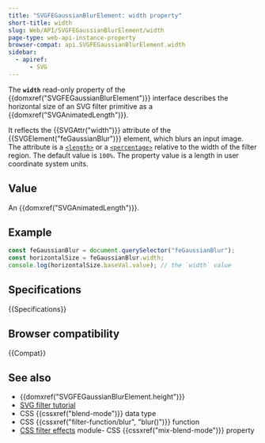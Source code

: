```yaml
---
title: "SVGFEGaussianBlurElement: width property"
short-title: width
slug: Web/API/SVGFEGaussianBlurElement/width
page-type: web-api-instance-property
browser-compat: api.SVGFEGaussianBlurElement.width
sidebar:
  - apiref:
      - SVG
---
```


The **`width`** read-only property of the {{domxref("SVGFEGaussianBlurElement")}} interface describes the horizontal size of an SVG filter primitive as a {{domxref("SVGAnimatedLength")}}.

It reflects the {{SVGAttr("width")}} attribute of the {{SVGElement("feGaussianBlur")}} element, which blurs an input image. The attribute is a [`<length>`](/en-US/docs/Web/SVG/Guides/Content_type#length) or a [`<percentage>`](/en-US/docs/Web/SVG/Guides/Content_type#percentage) relative to the width of the filter region. The default value is `100%`. The property value is a length in user coordinate system units.

## Value

An {{domxref("SVGAnimatedLength")}}.

## Example

```js
const feGaussianBlur = document.querySelector("feGaussianBlur");
const horizontalSize = feGaussianBlur.width;
console.log(horizontalSize.baseVal.value); // the `width` value
```

## Specifications

{{Specifications}}

## Browser compatibility

{{Compat}}

## See also

- {{domxref("SVGFEGaussianBlurElement.height")}}
- [SVG filter tutorial](/en-US/docs/Web/SVG/Guides/SVG_filters)
- CSS {{cssxref("blend-mode")}} data type
- CSS {{cssxref("filter-function/blur", "blur()")}} function
- [CSS filter effects](/en-US/docs/Web/CSS/CSS_filter_effects) module- CSS {{cssxref("mix-blend-mode")}} property
